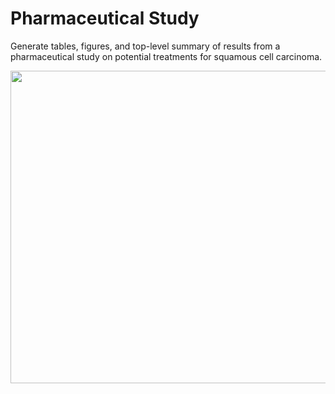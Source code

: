 # Pharmaceutical Study

Generate tables, figures, and top-level summary of results from a pharmaceutical study on potential treatments for squamous cell carcinoma.

<img src="https://mirpurifoundation.org/wp-content/uploads/2017/04/medicine-5-712x370.jpg" width="1000" height="500">
